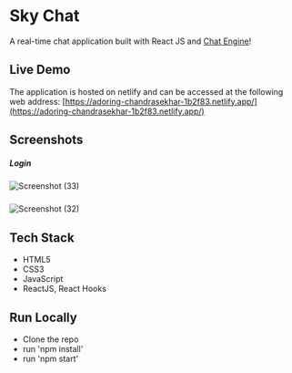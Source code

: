 # Sky Chat

A real-time chat application built with React JS and [Chat Engine](https://chatengine.io/)!


## Live Demo

The application is hosted on netlify and can be accessed at the following web address: [https://adoring-chandrasekhar-1b2f83.netlify.app/](https://adoring-chandrasekhar-1b2f83.netlify.app/)

## Screenshots
##### Login 

![Screenshot (33)](https://user-images.githubusercontent.com/71195337/123323813-0a0ad680-d504-11eb-8df0-6a6e8d044676.png)

##### 

![Screenshot (32)](https://user-images.githubusercontent.com/71195337/123323836-12fba800-d504-11eb-86a0-989c267a8939.png)


## Tech Stack

- HTML5
- CSS3
- JavaScript
- ReactJS, React Hooks


## Run Locally

- Clone the repo
- run 'npm install'
- run 'npm start'